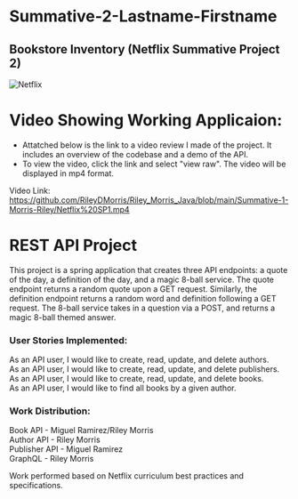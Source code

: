 # Summative-2-Lastname-Firstname
## Bookstore Inventory (Netflix Summative Project 2)

![Netflix](https://img.shields.io/badge/Netflix-E50914?style=for-the-badge&logo=netflix&logoColor=white)

# Video Showing Working Applicaion: 
- Attatched below is the link to a video review I made of the project. It includes an overview of the codebase and a demo of the API.
- To view the video, click the link and select "view raw". The video will be displayed in mp4 format.

Video Link: https://github.com/RileyDMorris/Riley_Morris_Java/blob/main/Summative-1-Morris-Riley/Netflix%20SP1.mp4

# REST API Project

This project is a spring application that creates three API endpoints: a quote of the day, a definition of the day, and a magic 8-ball service. The quote endpoint returns a random quote upon a GET request. Similarly, the definition endpoint returns a random word and definition following a GET request. The 8-ball service takes in a question via a POST, and returns a magic 8-ball themed answer.


### User Stories Implemented:
As an API user, I would like to create, read, update, and delete authors.  
As an API user, I would like to create, read, update, and delete publishers.  
As an API user, I would like to create, read, update, and delete books.  
As an API user, I would like to find all books by a given author.  

### Work Distribution:
Book API - Miguel Ramirez/Riley Morris  
Author API - Riley Morris  
Publisher API - Miguel Ramirez  
GraphQL - Riley Morris  

Work performed based on Netflix curriculum best practices and specifications.
